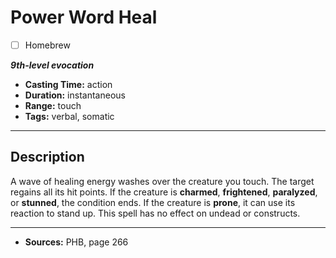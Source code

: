 # Power Word Heal
- [ ] Homebrew

***9th-level evocation***
- **Casting Time:** action
- **Duration:** instantaneous
- **Range:** touch
- **Tags:** verbal, somatic

---

## Description
A wave of healing energy washes over the creature you touch.
The target regains all its hit points.
If the creature is **charmed**, **frightened**, **paralyzed**, or **stunned**, the condition ends.
If the creature is **prone**, it can use its reaction to stand up.
This spell has no effect on undead or constructs.

---

- **Sources:** PHB, page 266
